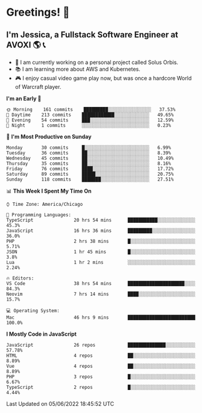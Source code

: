 # Greetings! 🧠

## I'm Jessica, a Fullstack Software Engineer at AVOXI 🌎 📞

- 🌟 I am currently working on a personal project called Solus Orbis.
- 📚 I am learning more about AWS and Kubernetes.
- 🎮 I enjoy casual video game play now, but was once a hardcore World of Warcraft player.

<!--START_SECTION:waka-->
**I'm an Early 🐤** 

```text
🌞 Morning    161 commits    █████████░░░░░░░░░░░░░░░░   37.53% 
🌆 Daytime    213 commits    ████████████░░░░░░░░░░░░░   49.65% 
🌃 Evening    54 commits     ███░░░░░░░░░░░░░░░░░░░░░░   12.59% 
🌙 Night      1 commits      ░░░░░░░░░░░░░░░░░░░░░░░░░   0.23%

```
📅 **I'm Most Productive on Sunday** 

```text
Monday       30 commits     █░░░░░░░░░░░░░░░░░░░░░░░░   6.99% 
Tuesday      36 commits     ██░░░░░░░░░░░░░░░░░░░░░░░   8.39% 
Wednesday    45 commits     ██░░░░░░░░░░░░░░░░░░░░░░░   10.49% 
Thursday     35 commits     ██░░░░░░░░░░░░░░░░░░░░░░░   8.16% 
Friday       76 commits     ████░░░░░░░░░░░░░░░░░░░░░   17.72% 
Saturday     89 commits     █████░░░░░░░░░░░░░░░░░░░░   20.75% 
Sunday       118 commits    ███████░░░░░░░░░░░░░░░░░░   27.51%

```


📊 **This Week I Spent My Time On** 

```text
⌚︎ Time Zone: America/Chicago

💬 Programming Languages: 
TypeScript               20 hrs 54 mins      ███████████░░░░░░░░░░░░░░   45.3% 
JavaScript               16 hrs 36 mins      █████████░░░░░░░░░░░░░░░░   36.0% 
PHP                      2 hrs 38 mins       █░░░░░░░░░░░░░░░░░░░░░░░░   5.71% 
JSON                     1 hr 45 mins        █░░░░░░░░░░░░░░░░░░░░░░░░   3.8% 
Lua                      1 hr 2 mins         ░░░░░░░░░░░░░░░░░░░░░░░░░   2.24%

🔥 Editors: 
VS Code                  38 hrs 54 mins      █████████████████████░░░░   84.3% 
Neovim                   7 hrs 14 mins       ████░░░░░░░░░░░░░░░░░░░░░   15.7%

💻 Operating System: 
Mac                      46 hrs 9 mins       █████████████████████████   100.0%

```

**I Mostly Code in JavaScript** 

```text
JavaScript               26 repos            ██████████████░░░░░░░░░░░   57.78% 
HTML                     4 repos             ██░░░░░░░░░░░░░░░░░░░░░░░   8.89% 
Vue                      4 repos             ██░░░░░░░░░░░░░░░░░░░░░░░   8.89% 
PHP                      3 repos             █░░░░░░░░░░░░░░░░░░░░░░░░   6.67% 
TypeScript               2 repos             █░░░░░░░░░░░░░░░░░░░░░░░░   4.44%

```



 Last Updated on 05/06/2022 18:45:52 UTC
<!--END_SECTION:waka-->

<!--
**jessikuh/jessikuh** is a ✨ _special_ ✨ repository because its `README.md` (this file) appears on your GitHub profile.

Here are some ideas to get you started:

- 🔭 I’m currently working on ...
- 🌱 I’m currently learning ...
- 👯 I’m looking to collaborate on ...
- 🤔 I’m looking for help with ...
- 💬 Ask me about ...
- 📫 How to reach me: ...
- 😄 Pronouns: ...
- ⚡ Fun fact: ...
-->
